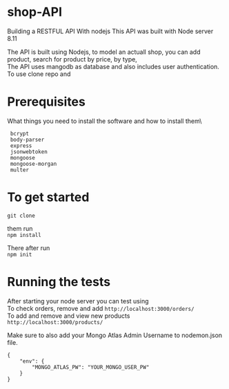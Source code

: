 # shop-API
Building a RESTFUL API With nodejs
This API was built with Node server 8.11
 
 The API is built using Nodejs, to model an  actuall shop, you can add product, search for product by price, by type,</br>  The API uses mangodb as database and also includes user authentication.
 To use clone repo and
 
# Prerequisites
What things you need to install the software and how to install them\
 ```
  bcrypt
  body-parser
  express
  jsonwebtoken
  mongoose
  mongoose-morgan
  multer
 ```

 
# To get started 
`git clone`

them run <br> 
`npm install` <br>

There after run <br>
`npm init`

# Running the tests
After starting your node server you can test using <br>To check orders, remove and add
`http://localhost:3000/orders/`
<br> To add and remove and view new products
`http://localhost:3000/products/`

Make sure to also add your Mongo Atlas Admin Username to  nodemon.json file.

```
{
    "env": {
        "MONGO_ATLAS_PW": "YOUR_MONGO_USER_PW"
    }
}
```




   
